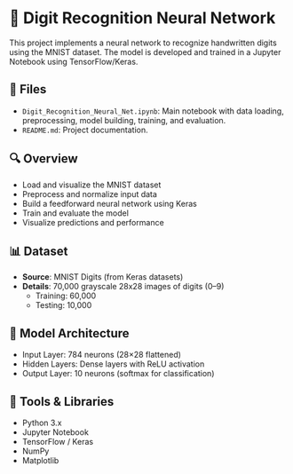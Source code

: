 # 🧠 Digit Recognition Neural Network

This project implements a neural network to recognize handwritten digits using the MNIST dataset. The model is developed and trained in a Jupyter Notebook using TensorFlow/Keras.

## 📁 Files

- `Digit_Recognition_Neural_Net.ipynb`: Main notebook with data loading, preprocessing, model building, training, and evaluation.
- `README.md`: Project documentation.

## 🔍 Overview

- Load and visualize the MNIST dataset
- Preprocess and normalize input data
- Build a feedforward neural network using Keras
- Train and evaluate the model
- Visualize predictions and performance

## 📊 Dataset

- **Source**: MNIST Digits (from Keras datasets)
- **Details**: 70,000 grayscale 28x28 images of digits (0–9)
  - Training: 60,000
  - Testing: 10,000

## 🧱 Model Architecture

- Input Layer: 784 neurons (28×28 flattened)
- Hidden Layers: Dense layers with ReLU activation
- Output Layer: 10 neurons (softmax for classification)

## 🧪 Tools & Libraries

- Python 3.x
- Jupyter Notebook
- TensorFlow / Keras
- NumPy
- Matplotlib
